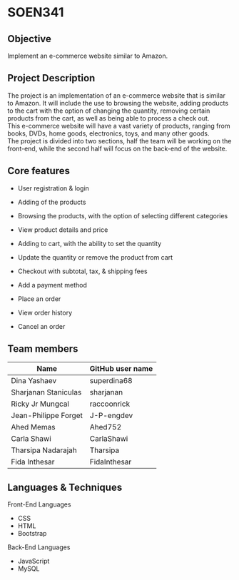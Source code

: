 # SOEN341

## Objective

Implement an e-commerce website similar to Amazon.

## Project Description

  The project is an implementation of an e-commerce website that is similar to Amazon.  It will include the use to browsing the website, adding products to the cart with the option of changing the quantity, removing certain products from the cart, as well as being able to process a check out.  
This e-commerce website will have a vast variety of products, ranging from books, DVDs, home goods, electronics, toys, and many other goods.  
The project is divided into two sections, half the team will be working on the front-end, while the second half will focus on the back-end of the website.  

## Core features 

  * User registration & login 
  * Adding of the products
  * Browsing the products, with the option of selecting different categories
  * View product details and price
  
  * Adding to cart, with the ability to set the quantity
  * Update the quantity or remove the product from cart

  * Checkout with subtotal, tax, & shipping fees
  * Add a payment method
  * Place an order
  
  * View order history
  * Cancel an order

## Team members
| Name | GitHub user name |
| ------------- | ------------- |
|  Dina Yashaev| superdina68 |
| Sharjanan Staniculas  | sharjanan  |
| Ricky Jr Mungcal  | raccoonrick  |
| Jean-Philippe Forget  | J-P-engdev  |
| Ahed Memas  | Ahed752  |
| Carla Shawi  | CarlaShawi  |
| Tharsipa Nadarajah  | Tharsipa  |
| Fida Inthesar   | FidaInthesar  |

## Languages & Techniques
Front-End Languages
* CSS
* HTML
* Bootstrap

Back-End Languages
* JavaScript
* MySQL
